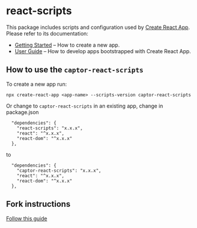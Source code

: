 # react-scripts

This package includes scripts and configuration used by [Create React App](https://github.com/facebook/create-react-app).<br>
Please refer to its documentation:

- [Getting Started](https://facebook.github.io/create-react-app/docs/getting-started) – How to create a new app.
- [User Guide](https://facebook.github.io/create-react-app/) – How to develop apps bootstrapped with Create React App.

## How to use the `captor-react-scripts`

To create a new app run:

```
npx create-react-app <app-name> --scripts-version captor-react-scripts
```

Or change to `captor-react-scripts` in an existing app, change in package.json

```
  "dependencies": {
    "react-scripts": "x.x.x",
    "react": "^x.x.x",
    "react-dom": "^x.x.x"
  },
```

to

```
  "dependencies": {
    "captor-react-scripts": "x.x.x",
    "react": "^x.x.x",
    "react-dom": "^x.x.x"
  },
```

## Fork instructions

[Follow this guide](https://auth0.com/blog/how-to-configure-create-react-app/)
